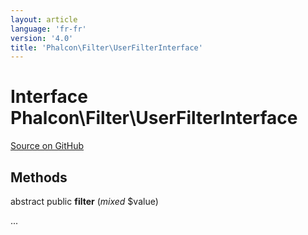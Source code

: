 ```yaml
---
layout: article
language: 'fr-fr'
version: '4.0'
title: 'Phalcon\Filter\UserFilterInterface'
---
```

# Interface **Phalcon\Filter\UserFilterInterface**

<a href="https://github.com/phalcon/cphalcon/tree/v4.0.0/phalcon/filter/userfilterinterface.zep" class="btn btn-default btn-sm">Source on GitHub</a>

## Methods

abstract public **filter** (*mixed* $value)

...